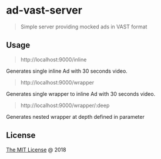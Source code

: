 # ad-vast-server

> Simple server providing mocked ads in VAST format

## Usage

> http://localhost:9000/inline

Generates single inline Ad with 30 seconds video.

> http://localhost:9000/wrapper

Generates single wrapper to inline Ad with 30 seconds video.

> http://localhost:9000/wrapper/:deep

Generates nested wrapper at depth defined in parameter

## License

[The MIT License](https://rendfall.mit-license.org/) @ 2018
